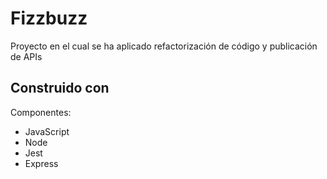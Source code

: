 # Fizzbuzz

Proyecto en el cual se ha aplicado refactorización de código y publicación de APIs

<!-- CONSTRUIDO CON -->
## Construido con

Componentes:
* JavaScript
* Node
* Jest
* Express
